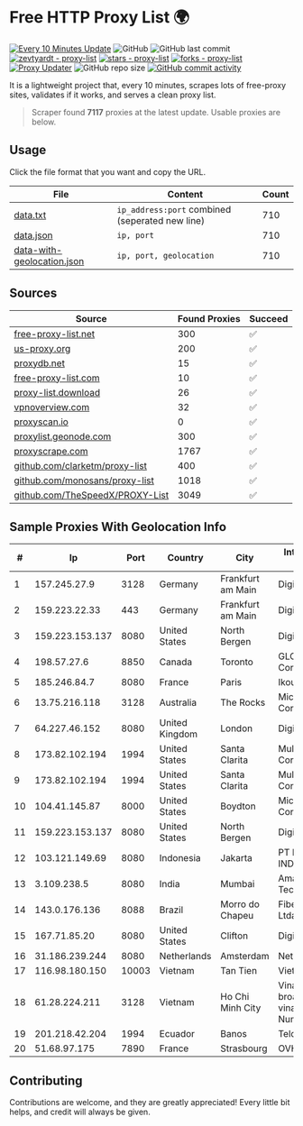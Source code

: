 
# Free HTTP Proxy List 🌍

[![Every 10 Minutes Update](https://github.com/mertguvencli/http-proxy-list/actions/workflows/main.yml/badge.svg?branch=main)](https://github.com/mertguvencli/http-proxy-list/actions/workflows/main.yml)
![GitHub](https://img.shields.io/github/license/mertguvencli/http-proxy-list)
![GitHub last commit](https://img.shields.io/github/last-commit/mertguvencli/http-proxy-list)
[![zevtyardt - proxy-list](https://img.shields.io/static/v1?label=zevtyardt&message=proxy-list&color=blue&logo=github)](https://github.com/zevtyardt/proxy-list "Go to GitHub repo")
[![stars - proxy-list](https://img.shields.io/github/stars/zevtyardt/proxy-list?style=social)](https://github.com/zevtyardt/proxy-list)
[![forks - proxy-list](https://img.shields.io/github/forks/zevtyardt/proxy-list?style=social)](https://github.com/zevtyardt/proxy-list)
[![Proxy Updater](https://github.com/zevtyardt/proxy-list/workflows/Proxy%20Updater/badge.svg)](https://github.com/zevtyardt/proxy-list/actions?query=workflow:"Proxy+Updater")
![GitHub repo size](https://img.shields.io/github/repo-size/zevtyardt/proxy-list)
[![GitHub commit activity](https://img.shields.io/github/commit-activity/m/zevtyardt/proxy-list?logo=commits)](https://github.com/zevtyardt/proxy-list/commits/main)

It is a lightweight project that, every 10 minutes, scrapes lots of free-proxy sites, validates if it works, and serves a clean proxy list.

> Scraper found **7117** proxies at the latest update. Usable proxies are below.

## Usage

Click the file format that you want and copy the URL.

|File|Content|Count|
|----|-------|-----|
|[data.txt](https://raw.githubusercontent.com/mertguvencli/http-proxy-list/main/proxy-list/data.txt)|`ip_address:port` combined (seperated new line)|710|
|[data.json](https://raw.githubusercontent.com/mertguvencli/http-proxy-list/main/proxy-list/data.json)|`ip, port`|710|
|[data-with-geolocation.json](https://raw.githubusercontent.com/mertguvencli/http-proxy-list/main/proxy-list/data-with-geolocation.json)|`ip, port, geolocation`|710|

## Sources

|Source|Found Proxies|Succeed|
|------|-------------|-------|
|[free-proxy-list.net](https://free-proxy-list.net)|300|✅|
|[us-proxy.org](https://www.us-proxy.org)|200|✅|
|[proxydb.net](http://proxydb.net)|15|✅|
|[free-proxy-list.com](https://free-proxy-list.com/?page=&port=&type%5B%5D=http&type%5B%5D=https&up_time=0&search=Search)|10|✅|
|[proxy-list.download](https://www.proxy-list.download/HTTP)|26|✅|
|[vpnoverview.com](https://vpnoverview.com/privacy/anonymous-browsing/free-proxy-servers)|32|✅|
|[proxyscan.io](https://www.proxyscan.io)|0|✅|
|[proxylist.geonode.com](https://proxylist.geonode.com/api/proxy-list?limit=300&page=1&sort_by=lastChecked&sort_type=desc&protocols=http,https)|300|✅|
|[proxyscrape.com](https://api.proxyscrape.com/v2/?request=displayproxies&protocol=http&timeout=10000&country=all&ssl=all&anonymity=all)|1767|✅|
|[github.com/clarketm/proxy-list](https://raw.githubusercontent.com/clarketm/proxy-list/master/proxy-list-raw.txt)|400|✅|
|[github.com/monosans/proxy-list](https://raw.githubusercontent.com/monosans/proxy-list/main/proxies/http.txt)|1018|✅|
|[github.com/TheSpeedX/PROXY-List](https://raw.githubusercontent.com/TheSpeedX/PROXY-List/master/http.txt)|3049|✅|


## Sample Proxies With Geolocation Info

|#|Ip|Port|Country|City|Internet Service Provider|
|-|--|----|-------|----|-------------------------|
|1|157.245.27.9|3128|Germany|Frankfurt am Main|DigitalOcean, LLC|
|2|159.223.22.33|443|Germany|Frankfurt am Main|DigitalOcean, LLC|
|3|159.223.153.137|8080|United States|North Bergen|DigitalOcean, LLC|
|4|198.57.27.6|8850|Canada|Toronto|GLOBALTELEHOST Corp.|
|5|185.246.84.7|8080|France|Paris|Ikoula Net SAS|
|6|13.75.216.118|3128|Australia|The Rocks|Microsoft Corporation|
|7|64.227.46.152|8080|United Kingdom|London|DigitalOcean, LLC|
|8|173.82.102.194|1994|United States|Santa Clarita|Multacom Corporation|
|9|173.82.102.194|1994|United States|Santa Clarita|Multacom Corporation|
|10|104.41.145.87|8000|United States|Boydton|Microsoft Corporation|
|11|159.223.153.137|8080|United States|North Bergen|DigitalOcean, LLC|
|12|103.121.149.69|8080|Indonesia|Jakarta|PT EMERIO INDONESIA|
|13|3.109.238.5|8080|India|Mumbai|Amazon Technologies Inc.|
|14|143.0.176.136|8088|Brazil|Morro do Chapeu|Fiberlink Telecom Ltda|
|15|167.71.85.20|8080|United States|Clifton|DigitalOcean, LLC|
|16|31.186.239.244|8080|Netherlands|Amsterdam|NetSkope Inc|
|17|116.98.180.150|10003|Vietnam|Tan Tien|Viettel Corporation|
|18|61.28.224.211|3128|Vietnam|Ho Chi Minh City|Vinadata broadcast via vinagame AS Number|
|19|201.218.42.204|1994|Ecuador|Banos|Telconet S.A|
|20|51.68.97.175|7890|France|Strasbourg|OVH SAS|



## Contributing

Contributions are welcome, and they are greatly appreciated! Every
little bit helps, and credit will always be given.

